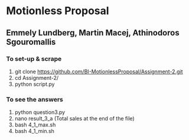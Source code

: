 # Motionless Proposal
## Emmely Lundberg, Martin Macej, Athinodoros Sgouromallis

### To set-up & scrape

1. git clone https://github.com/BI-MotionlessProposal/Assignment-2.git
2. cd Assignment-2/
3. python script.py

### To see the answers
1. python question3.py
2. nano result_3_a
	(Total sales at the end of the file)
3. bash 4_1_max.sh
4. bash 4_1_min.sh
